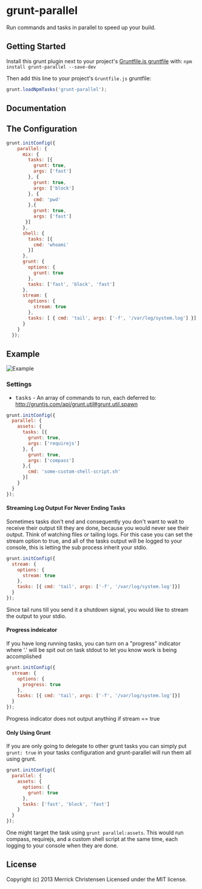 # grunt-parallel

Run commands and tasks in parallel to speed up your build.

## Getting Started
Install this grunt plugin next to your project's [Gruntfile.js gruntfile][getting_started] with: `npm install grunt-parallel --save-dev`

Then add this line to your project's `Gruntfile.js` gruntfile:

```javascript
grunt.loadNpmTasks('grunt-parallel');
```

[grunt]: http://gruntjs.com/
[getting_started]: https://github.com/gruntjs/grunt/blob/master/docs/getting_started.md

## Documentation

## The Configuration

```javascript
grunt.initConfig({
    parallel: {
      mix: {
        tasks: [{
          grunt: true,
          args: ['fast']
        }, {
          grunt: true,
          args: ['block']
        }, {
          cmd: 'pwd'
        },{
          grunt: true,
          args: ['fast']
       }]
      },
      shell: {
        tasks: [{
          cmd: 'whoami'
        }]
      },
      grunt: {
        options: {
          grunt: true
        },
        tasks: ['fast', 'block', 'fast']
      },
      stream: {
        options: {
          stream: true
        },
        tasks: [ { cmd: 'tail', args: ['-f', '/var/log/system.log'] }]
      }
    }
  });
```

## Example

![Example](http://f.cl.ly/items/3e281L3X3h01293q3Z11/grunt-parallel.png)


### Settings

* <tt>tasks</tt> - An array of commands to run, each deferred to: http://gruntjs.com/api/grunt.util#grunt.util.spawn

```javascript
grunt.initConfig({
  parallel: {
    assets: {
      tasks: [{
        grunt: true,
        args: ['requirejs']
      }, {
        grunt: true,
        args: ['compass']
      },{
        cmd: 'some-custom-shell-script.sh'
      }]
    }
  }
});
```

#### Streaming Log Output For Never Ending Tasks

Sometimes tasks don't end and consequently you don't want to wait to receive their output till they are done, because you would never see their output. Think of watching files or tailing logs. For this case you can set the stream option to true, and all of the tasks output will be logged to your console, this is letting the sub process inherit your stdio.

```javascript
grunt.initConfig({
  stream: {
    options: {
      stream: true
    },
    tasks: [{ cmd: 'tail', args: ['-f', '/var/log/system.log']}]
  }
});
```

Since tail runs till you send it a shutdown signal, you would like to stream the output to your stdio.

#### Progress indeicator

If you have long running tasks, you can turn on a "progress" indicator where '.' will be spit out on task stdout to let you know work is being accomplished

```javascript
grunt.initConfig({
  stream: {
    options: {
      progress: true
    },
    tasks: [{ cmd: 'tail', args: ['-f', '/var/log/system.log']}]
  }
});
```

Progress indicator does not output anything if stream == true

#### Only Using Grunt

If you are only going to delegate to other grunt tasks you can simply put `grunt: true` in your tasks configuration and grunt-parallel will run them all using grunt.

```javascript
grunt.initConfig({
  parallel: {
    assets: {
      options: {
        grunt: true
      },
      tasks: ['fast', 'block', 'fast']
    }
  }
});
```

One might target the task using `grunt parallel:assets`. This would run compass, requirejs, and a custom shell script at the same time, each logging to your console when they are done.

## License
Copyright (c) 2013 Merrick Christensen
Licensed under the MIT license.
